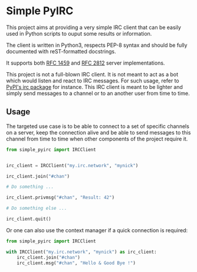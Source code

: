 # Simple PyIRC

This project aims at providing a very simple IRC client that can be easily
used in Python scripts to ouput some results or information.

The client is written in Python3, respects PEP-8 syntax and should be
fully documented with reST-formatted docstrings.

It supports both [RFC 1459](https://tools.ietf.org/html/rfc1459) and
[RFC 2812](https://tools.ietf.org/html/rfc2812) server implementations.

This project is not a full-blown IRC client. It is not meant to act as a bot
which would listen and react to IRC messages. For such usage, refer to
[PyPI's irc package](https://pypi.org/project/irc/) for instance. This 
IRC client is meant to be lighter and simply send messages to a channel or to
an another user from time to time.


## Usage

The targeted use case is to be able to connect to a set of specific channels
on a server, keep the connection alive and be able to send messages to this
channel from time to time when other components of the project require it.

```python
from simple_pyirc import IRCClient


irc_client = IRCClient("my.irc.network", "mynick")

irc_client.join("#chan")

# Do something ...

irc_client.privmsg("#chan", "Result: 42")

# Do something else ...

irc_client.quit()
```

Or one can also use the context manager if a quick connection is required:

```python
from simple_pyirc import IRCClient

with IRCClient("my.irc.network", "mynick") as irc_client:
    irc_client.join("#chan")
    irc_client.msg("#chan", "Hello & Good Bye !")
```
